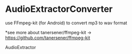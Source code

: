# AudioExtractorConverter

use FFmpeg-kit (for Android) to convert mp3 to wav format
  
  *see more about tanersener/ffmpeg-kit -> https://github.com/tanersener/ffmpeg-kit

AudioExtractor
